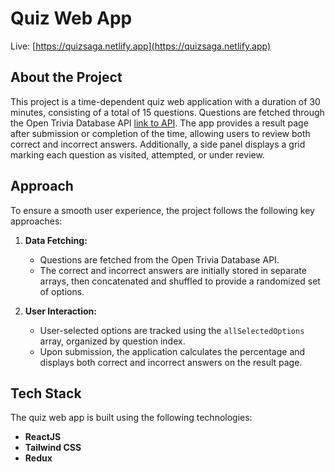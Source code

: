 # Quiz Web App

Live: [https://quizsaga.netlify.app](https://quizsaga.netlify.app)

## About the Project

This project is a time-dependent quiz web application with a duration of 30 minutes, consisting of a total of 15 questions. Questions are fetched through the Open Trivia Database API [link to API](https://opentdb.com/api.php?amount=15). The app provides a result page after submission or completion of the time, allowing users to review both correct and incorrect answers. Additionally, a side panel displays a grid marking each question as visited, attempted, or under review.

## Approach

To ensure a smooth user experience, the project follows the following key approaches:

1. **Data Fetching:**
   - Questions are fetched from the Open Trivia Database API.
   - The correct and incorrect answers are initially stored in separate arrays, then concatenated and shuffled to provide a randomized set of options.

2. **User Interaction:**
   - User-selected options are tracked using the `allSelectedOptions` array, organized by question index.
   - Upon submission, the application calculates the percentage and displays both correct and incorrect answers on the result page.

## Tech Stack

The quiz web app is built using the following technologies:

- **ReactJS**
- **Tailwind CSS**
- **Redux**

